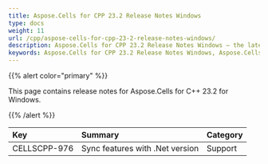 ```yaml
---
title: Aspose.Cells for CPP 23.2 Release Notes Windows
type: docs
weight: 11
url: /cpp/aspose-cells-for-cpp-23-2-release-notes-windows/
description: Aspose.Cells for CPP 23.2 Release Notes Windows – the latest enhancements, new features, and fixes.
keywords: Aspose.Cells for CPP 23.2 Release Notes Windows, Aspose.Cells for CPP 23.2 Windows updates and fixes
---
```


{{% alert color="primary" %}}

This page contains release notes for Aspose.Cells for C++ 23.2 for Windows.

{{% /alert %}}

|**Key**|**Summary**|**Category**|
| :- | :- | :- |
|CELLSCPP-976|Sync features with .Net version|Support